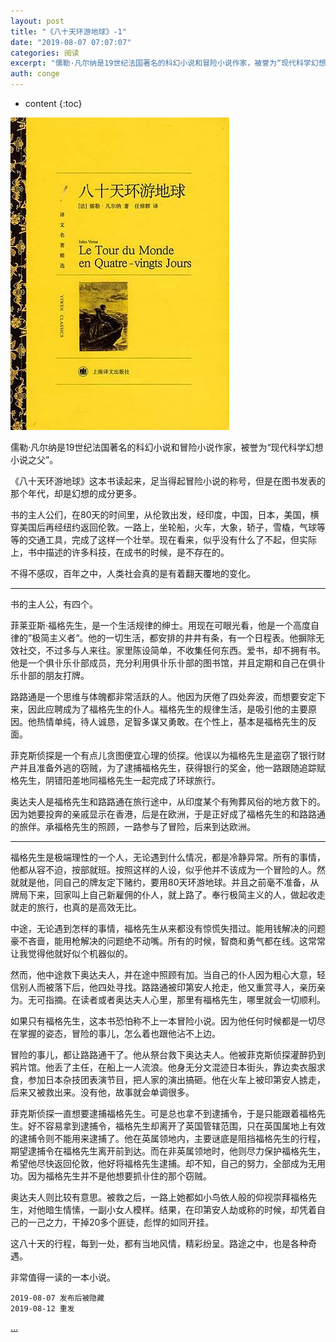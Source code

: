 ```yaml
---
layout: post
title: "《八十天环游地球》-1"
date: "2019-08-07 07:07:07"
categories: 阅读
excerpt: "儒勒·凡尔纳是19世纪法国著名的科幻小说和冒险小说作家，被誉为“现代科学幻想小说之父”。《八十天环游地球》这本书读起来，足当得起冒险小说的称号，但是在图书发表的那个年代，却是幻想的成分更多。"
auth: conge
---
```

* content
{:toc}

![ ](/assets/images/阅读/118382-9c91e16750044d60.png)

儒勒·凡尔纳是19世纪法国著名的科幻小说和冒险小说作家，被誉为“现代科学幻想小说之父”。

《八十天环游地球》这本书读起来，足当得起冒险小说的称号，但是在图书发表的那个年代，却是幻想的成分更多。

书的主人公们，在80天的时间里，从伦敦出发，经印度，中国，日本，美国，横穿美国后再经纽约返回伦敦。一路上，坐轮船，火车，大象，轿子，雪橇，气球等等的交通工具，完成了这样一个壮举。现在看来，似乎没有什么了不起，但实际上，书中描述的许多科技，在成书的时候，是不存在的。

不得不感叹，百年之中，人类社会真的是有着翻天覆地的变化。

----

书的主人公，有四个。

菲莱亚斯·福格先生，是一个生活规律的绅士。用现在可眼光看，他是一个高度自律的”极简主义者“。他的一切生活，都安排的井井有条，有一个日程表。他摒除无效社交，不过多与人来往。家里陈设简单，不收集任何东西。爱书，却不拥有书。他是一个俱卝乐卝部成员，充分利用俱卝乐卝部的图书馆，并且定期和自己在俱卝乐卝部的朋友打牌。

路路通是一个思维与体魄都非常活跃的人。他因为厌倦了四处奔波，而想要安定下来，因此应聘成为了福格先生的仆人。福格先生的规律生活，是吸引他的主要原因。他热情单纯，待人诚恳，足智多谋又勇敢。在个性上，基本是福格先生的反面。

菲克斯侦探是一个有点儿贪图便宜心理的侦探。他误以为福格先生是盗窃了银行财产并且准备外逃的窃贼，为了逮捕福格先生，获得银行的奖金，他一路跟随追踪赋格先生，阴错阳差地同福格先生一起完成了环球旅行。

奥达夫人是福格先生和路路通在旅行途中，从印度某个有殉葬风俗的地方救下的。因为她要投奔的亲戚显示在香港，后是在欧洲，于是正好成了福格先生的和路路通的旅伴。承福格先生的照顾，一路参与了冒险，后来到达欧洲。

----

福格先生是极端理性的一个人，无论遇到什么情况，都是冷静异常。所有的事情，他都从容不迫，按部就班。按照这样的人设，似乎他并不该成为一个冒险的人。然就就是他，同自己的牌友定下赌约，要用80天环游地球。并且之前毫不准备，从牌局下来，回家叫上自己新雇佣的仆人，就上路了。奉行极简主义的人，做起收走就走的旅行，也真的是高效无比。

中途，无论遇到怎样的事情，福格先生从来都没有惊慌失措过。能用钱解决的问题豪不吝啬，能用枪解决的问题绝不动嘴。所有的时候，智商和勇气都在线。这常常让我觉得他就好似个机器似的。

然而，他中途救下奥达夫人，并在途中照顾有加。当自己的仆人因为粗心大意，轻信别人而被落下后，他四处寻找。路路通被印第安人抢走，他又重赏寻人，亲历亲为。无可指摘。在读者或者奥达夫人心里，那里有福格先生，哪里就会一切顺利。

如果只有福格先生，这本书恐怕称不上一本冒险小说。因为他任何时候都是一切尽在掌握的姿态，冒险的事儿，怎么着也跟他沾不上边。

冒险的事儿，都让路路通干了。他从祭台救下奥达夫人。他被菲克斯侦探灌醉扔到鸦片馆。他丢了主任，在船上一人流浪。他身无分文混迹日本街头，靠边卖衣服求食，参加日本杂技团表演节目，把人家的演出搞砸。他在火车上被印第安人掳走，后来又被救出来。没有他，故事就会单调很多。

菲克斯侦探一直想要逮捕福格先生。可是总也拿不到逮捕令，于是只能跟着福格先生。好不容易拿到逮捕令，福格先生却离开了英国管辖范围，只在英国属地上有效的逮捕令则不能用来逮捕了。他在英属领地内，主要谜底是阻挡福格先生的行程，期望逮捕令在福格先生离开前到达。而在非英属领地时，他则尽力保护福格先生，希望他尽快返回伦敦，他好将福格先生逮捕。却不知，自己的努力，全部成为无用功。因为福格先生并不是他想要抓卝住的那个窃贼。

奥达夫人则比较有意思。被救之后，一路上她都如小鸟依人般的仰视崇拜福格先生，对他暗生情愫，一副小女人模样。结果，在印第安人劫或称的时候，却凭着自己的一己之力，干掉20多个匪徒，彪悍的如同开挂。

这八十天的行程，每到一处，都有当地风情，精彩纷呈。路途之中，也是各种奇遇。

非常值得一读的一本小说。

```
2019-08-07 发布后被隐藏 
2019-08-12 重发
```

[...]([https://www.jianshu.com/p/6030063d08be](https://www.jianshu.com/p/6030063d08be)
)
